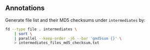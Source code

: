 ## Annotations

Generate file list and their MD5 checksums under `intermediates` by:

```bash
fd --type file . intermediates \
    | sort \
    | parallel --keep-order -j6 --bar 'gmd5sum {}' \
    > intermediates_files_md5_checksum.txt
```